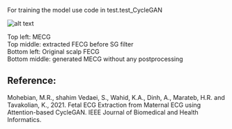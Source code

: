 For training the model use code in test.test_CycleGAN 

![alt text](https://github.com/antecessor/FECGCycleGAN/blob/master/4_60.png)


Top left: MECG <br>
Top middle: extracted FECG before SG filter<br>
Bottom left: Original scalp FECG<br>
Bottom middle: generated MECG without any postprocessing<br>


## Reference:
Mohebian, M.R., shahim Vedaei, S., Wahid, K.A., Dinh, A., Marateb, H.R. and Tavakolian, K., 2021. Fetal ECG Extraction from Maternal ECG using Attention-based CycleGAN. IEEE Journal of Biomedical and Health Informatics.
